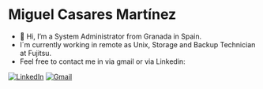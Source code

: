 # Miguel Casares Martínez
- 👋 Hi, I’m a System Administrator from Granada in Spain.
- I´m currently working in remote as Unix, Storage and Backup Technician at Fujitsu.
- Feel free to contact me in via gmail or via Linkedin: <br>

[![LinkedIn](https://img.shields.io/badge/LinkedIn-Miguel_Casares_Martinez-0077B5?style=for-the-badge&logo=linkedin&logoColor=white&labelColor=101010)](https://www.linkedin.com/in/miguelcasaresmartinez/)
[![Gmail](https://img.shields.io/badge/Gmail-miguelcasaresmartinez@gmail.com-F30000?style=for-the-badge&logo=gmail&logoColor=white&labelColor=101010)](mailto:miguelcasaresmartinez)
<!---
Miguecasares01/Miguecasares01 is a ✨ special ✨ repository because its `README.md` (this file) appears on your GitHub profile.
You can click the Preview link to take a look at your changes.
--->
